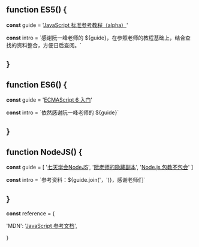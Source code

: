 ## function ES5() {

**const** guide = '[JavaScript 标准参考教程（alpha）](http://javascript.ruanyifeng.com/)'

**const** intro = \`感谢阮一峰老师的 ${guide}，在参照老师的教程基础上，结合查找的资料整合，方便日后查阅。\`

## }

## function ES6() {

**const** guide = '[ECMAScript 6 入门](http://es6.ruanyifeng.com/)'

**const** intro = \`依然感谢阮一峰老师的 ${guide}\`

## }

## function NodeJS() {

**const** guide = [
  '[七天学会NodeJS](http://nqdeng.github.io/7-days-nodejs/#1.5.4)',
  '[阮老师的隐藏副本](http://javascript.ruanyifeng.com/nodejs/basic.html)',
  '[Node.js 包教不包会](https://github.com/alsotang/node-lessons)'
]

**const** intro = \`参考资料：${guide.join('，')}，感谢老师们\`

## }

**const** reference = {

'MDN': '[JavaScript 参考文档](https://developer.mozilla.org/zh-CN/docs/Web/JavaScript/Reference/)',

}